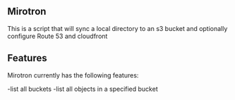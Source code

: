 ## Mirotron
This is a script that will sync a local directory to an s3 bucket and optionally configure Route 53 and cloudfront

## Features

Mirotron currently has the following features:

-list all buckets
-list all objects in a specified bucket

